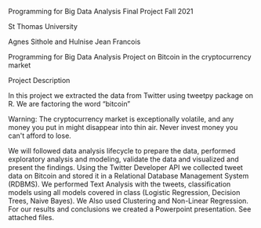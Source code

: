 Programming for Big Data Analysis Final Project Fall 2021

St Thomas University

Agnes Sithole and Hulnise Jean Francois

Programming for Big Data Analysis Project on Bitcoin in the cryptocurrency market

Project Description

In this project we extracted the data from Twitter using tweetpy package on R. We are factoring the word “bitcoin” 

Warning: The cryptocurrency market is exceptionally volatile, and any money you put in might disappear into thin air. Never invest money you can't afford to lose.

We will followed data analysis lifecycle to prepare the data, performed exploratory analysis and modeling, validate the data and visualized and present the findings.
Using the Twitter Developer API we collected tweet data on Bitcoin and stored it in a Relational Database Management System (RDBMS). We performed Text Analysis with the tweets, classification models using all models covered in class (Logistic Regression, Decision Trees, Naive Bayes). We Also used Clustering and Non-Linear Regression.
For our results and conclusions we created a Powerpoint presentation. See attached files.
